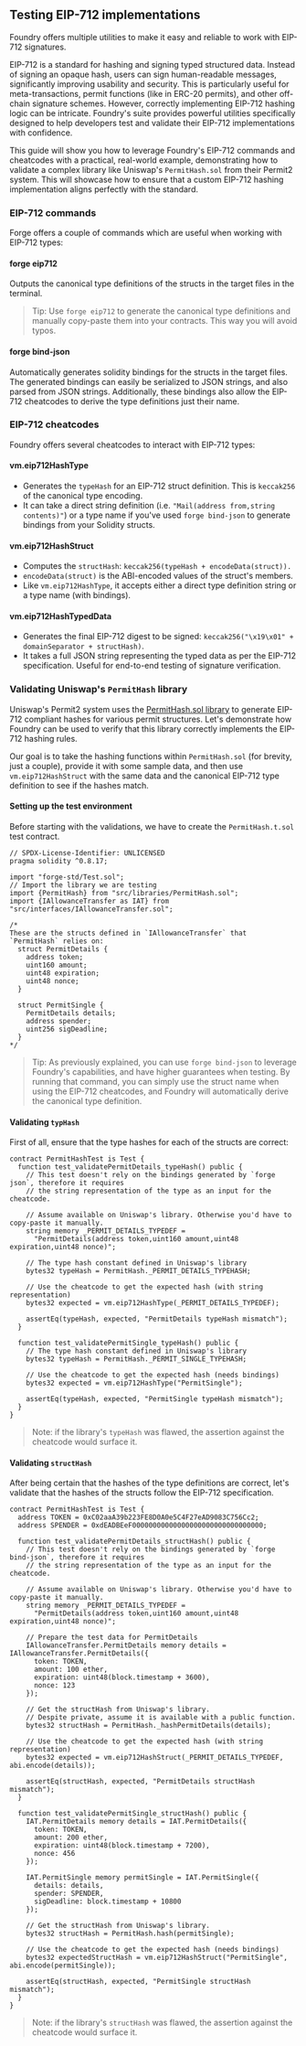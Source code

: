 ## Testing EIP-712 implementations

Foundry offers multiple utilities to make it easy and reliable to work with EIP-712 signatures.

EIP-712 is a standard for hashing and signing typed structured data. Instead of signing an opaque hash, users can sign human-readable messages, significantly improving usability and security. This is particularly useful for meta-transactions, permit functions (like in ERC-20 permits), and other off-chain signature schemes. However, correctly implementing EIP-712 hashing logic can be intricate. Foundry's suite provides powerful utilities specifically designed to help developers test and validate their EIP-712 implementations with confidence.

This guide will show you how to leverage Foundry's EIP-712 commands and cheatcodes with a practical, real-world example, demonstrating how to validate a complex library like Uniswap's `PermitHash.sol` from their Permit2 system. This will showcase how to ensure that a custom EIP-712 hashing implementation aligns perfectly with the standard.

### EIP-712 commands

Forge offers a couple of commands which are useful when working with EIP-712 types:

#### forge eip712

Outputs the canonical type definitions of the structs in the target files in the terminal.

> Tip:
> Use `forge eip712` to generate the canonical type definitions and manually copy-paste them into your contracts. This way you will avoid typos.

#### forge bind-json

Automatically generates solidity bindings for the structs in the target files.
The generated bindings can easily be serialized to JSON strings, and also parsed from JSON strings.
Additionally, these bindings also allow the EIP-712 cheatcodes to derive the type definitions just their name.

### EIP-712 cheatcodes

Foundry offers several cheatcodes to interact with EIP-712 types:

#### vm.eip712HashType
-	Generates the `typeHash` for an EIP-712 struct definition. This is `keccak256` of the canonical type encoding.
- It can take a direct string definition (i.e. `"Mail(address from,string contents)"`) or a type name if you've used `forge bind-json` to generate bindings from your Solidity structs.

#### vm.eip712HashStruct
- Computes the `structHash`: `keccak256(typeHash + encodeData(struct)).`
-	`encodeData(struct)` is the ABI-encoded values of the struct's members.
- Like `vm.eip712HashType`, it accepts either a direct type definition string or a type name (with bindings).

#### vm.eip712HashTypedData
-	Generates the final EIP-712 digest to be signed: `keccak256("\x19\x01" + domainSeparator + structHash)`.
-	It takes a full JSON string representing the typed data as per the EIP-712 specification. Useful for end-to-end testing of signature verification.

### Validating Uniswap's `PermitHash` library

Uniswap's Permit2 system uses the [PermitHash.sol library](https://github.com/Uniswap/permit2/blob/main/src/libraries/PermitHash.sol) to generate EIP-712 compliant hashes for various permit structures. Let's demonstrate how Foundry can be used to verify that this library correctly implements the EIP-712 hashing rules.

Our goal is to take the hashing functions within `PermitHash.sol` (for brevity, just a couple), provide it with some sample data, and then use `vm.eip712HashStruct` with the same data and the canonical EIP-712 type definition to see if the hashes match.

#### Setting up the test environment

Before starting with the validations, we have to create the `PermitHash.t.sol` test contract.

```solidity
// SPDX-License-Identifier: UNLICENSED
pragma solidity ^0.8.17;

import "forge-std/Test.sol";
// Import the library we are testing
import {PermitHash} from "src/libraries/PermitHash.sol";
import {IAllowanceTransfer as IAT} from "src/interfaces/IAllowanceTransfer.sol";

/*
These are the structs defined in `IAllowanceTransfer` that `PermitHash` relies on:
  struct PermitDetails {
    address token;
    uint160 amount;
    uint48 expiration;
    uint48 nonce;
  }

  struct PermitSingle {
    PermitDetails details;
    address spender;
    uint256 sigDeadline;
  }
*/
```

> Tip:
> As previously explained, you can use `forge bind-json` to leverage Foundry's capabilities, and have higher guarantees when testing. By running that command, you can simply use the struct name when using the EIP-712 cheatcodes, and Foundry will automatically derive the canonical type definition.

#### Validating `typHash`

First of all, ensure that the type hashes for each of the structs are correct:
```solidity
contract PermitHashTest is Test {
  function test_validatePermitDetails_typeHash() public {
    // This test doesn't rely on the bindings generated by `forge json`, therefore it requires
    // the string representation of the type as an input for the cheatcode.

    // Assume available on Uniswap's library. Otherwise you'd have to copy-paste it manually.
    string memory _PERMIT_DETAILS_TYPEDEF =
      "PermitDetails(address token,uint160 amount,uint48 expiration,uint48 nonce)";

    // The type hash constant defined in Uniswap's library
    bytes32 typeHash = PermitHash._PERMIT_DETAILS_TYPEHASH;

    // Use the cheatcode to get the expected hash (with string representation)
    bytes32 expected = vm.eip712HashType(_PERMIT_DETAILS_TYPEDEF);

    assertEq(typeHash, expected, "PermitDetails typeHash mismatch");
  }

  function test_validatePermitSingle_typeHash() public {
    // The type hash constant defined in Uniswap's library
    bytes32 typeHash = PermitHash._PERMIT_SINGLE_TYPEHASH;

    // Use the cheatcode to get the expected hash (needs bindings)
    bytes32 expected = vm.eip712HashType("PermitSingle");

    assertEq(typeHash, expected, "PermitSingle typeHash mismatch");
  }
}
```

> Note: if the library's `typeHash` was flawed, the assertion against the cheatcode would surface it.

#### Validating `structHash`

After being certain that the hashes of the type definitions are correct, let's validate that the hashes of the structs follow the EIP-712 specification.

```solidity
contract PermitHashTest is Test {
  address TOKEN = 0xC02aaA39b223FE8D0A0e5C4F27eAD9083C756Cc2;
  address SPENDER = 0xdEADBEeF00000000000000000000000000000000;

  function test_validatePermitDetails_structHash() public {
    // This test doesn't rely on the bindings generated by `forge bind-json`, therefore it requires
    // the string representation of the type as an input for the cheatcode.

    // Assume available on Uniswap's library. Otherwise you'd have to copy-paste it manually.
    string memory _PERMIT_DETAILS_TYPEDEF =
      "PermitDetails(address token,uint160 amount,uint48 expiration,uint48 nonce)";

    // Prepare the test data for PermitDetails
    IAllowanceTransfer.PermitDetails memory details = IAllowanceTransfer.PermitDetails({
      token: TOKEN,
      amount: 100 ether,
      expiration: uint48(block.timestamp + 3600),
      nonce: 123
    });

    // Get the structHash from Uniswap's library.
    // Despite private, assume it is available with a public function.
    bytes32 structHash = PermitHash._hashPermitDetails(details);

    // Use the cheatcode to get the expected hash (with string representation)
    bytes32 expected = vm.eip712HashStruct(_PERMIT_DETAILS_TYPEDEF, abi.encode(details));

    assertEq(structHash, expected, "PermitDetails structHash mismatch");
  }

  function test_validatePermitSingle_structHash() public {
    IAT.PermitDetails memory details = IAT.PermitDetails({
      token: TOKEN,
      amount: 200 ether,
      expiration: uint48(block.timestamp + 7200),
      nonce: 456
    });

    IAT.PermitSingle memory permitSingle = IAT.PermitSingle({
      details: details,
      spender: SPENDER,
      sigDeadline: block.timestamp + 10800
    });

    // Get the structHash from Uniswap's library.
    bytes32 structHash = PermitHash.hash(permitSingle);

    // Use the cheatcode to get the expected hash (needs bindings)
    bytes32 expectedStructHash = vm.eip712HashStruct("PermitSingle", abi.encode(permitSingle));

    assertEq(structHash, expected, "PermitSingle structHash mismatch");
  }
}
```

> Note: if the library's `structHash` was flawed, the assertion against the cheatcode would surface it.

